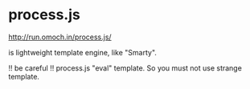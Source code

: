 process.js
==================
http://run.omoch.in/process.js/

is lightweight template engine, like "Smarty".

!! be careful !!
process.js "eval" template.
So you must not use strange template.
